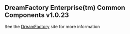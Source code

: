 ## DreamFactory Enterprise(tm) Common Components v1.0.23
See the [DreamFactory](https://www.dreamfactory.com/) site for more information
